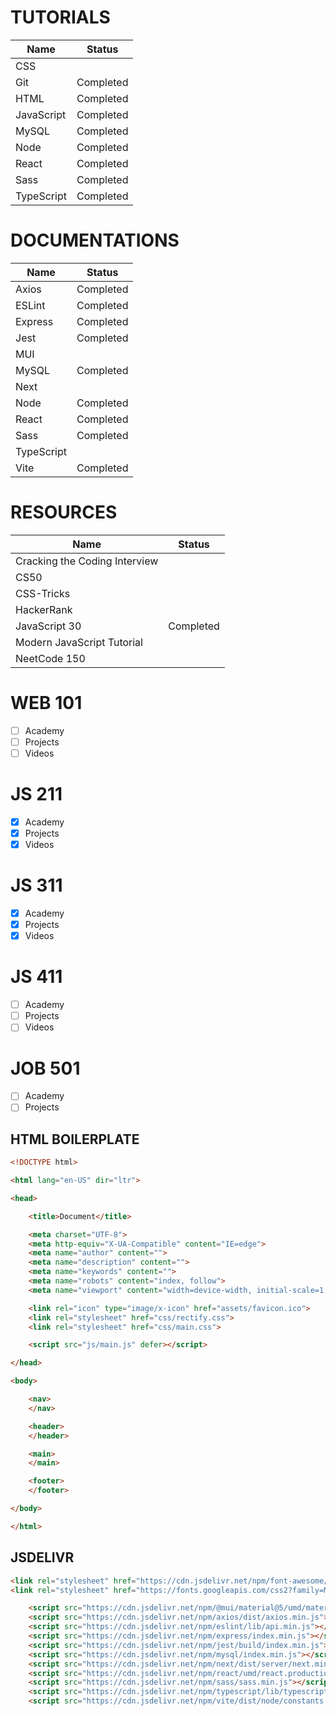 # TUTORIALS

Name|Status
-|-
CSS|
Git|Completed
HTML|Completed
JavaScript|Completed
MySQL|Completed
Node|Completed
React|Completed
Sass|Completed
TypeScript|Completed

# DOCUMENTATIONS

Name|Status
-|-
Axios|Completed
ESLint|Completed
Express|Completed
Jest|Completed
MUI|
MySQL|Completed
Next|
Node|Completed
React|Completed
Sass|Completed
TypeScript|
Vite|Completed

# RESOURCES

Name|Status
-|-
Cracking the Coding Interview|
CS50|
CSS-Tricks|
HackerRank|
JavaScript 30|Completed
Modern JavaScript Tutorial|
NeetCode 150|

# WEB 101

- [ ] Academy
- [ ] Projects
- [ ] Videos

# JS 211

- [x] Academy
- [x] Projects
- [x] Videos

# JS 311

- [x] Academy
- [x] Projects
- [x] Videos

# JS 411

- [ ] Academy
- [ ] Projects
- [ ] Videos

# JOB 501

- [ ] Academy
- [ ] Projects

## HTML BOILERPLATE

```html
<!DOCTYPE html>

<html lang="en-US" dir="ltr">

<head>

    <title>Document</title>

    <meta charset="UTF-8">
    <meta http-equiv="X-UA-Compatible" content="IE=edge">
    <meta name="author" content="">
    <meta name="description" content="">
    <meta name="keywords" content="">
    <meta name="robots" content="index, follow">
    <meta name="viewport" content="width=device-width, initial-scale=1.0">

    <link rel="icon" type="image/x-icon" href="assets/favicon.ico">
    <link rel="stylesheet" href="css/rectify.css">
    <link rel="stylesheet" href="css/main.css">

    <script src="js/main.js" defer></script>

</head>

<body>

    <nav>
    </nav>

    <header>
    </header>

    <main>
    </main>

    <footer>
    </footer>

</body>

</html>
```

## JSDELIVR

```html
<link rel="stylesheet" href="https://cdn.jsdelivr.net/npm/font-awesome/css/font-awesome.min.css">
<link rel="stylesheet" href="https://fonts.googleapis.com/css2?family=Material+Symbols+Outlined">

    <script src="https://cdn.jsdelivr.net/npm/@mui/material@5/umd/material-ui.production.min.js"></script>
    <script src="https://cdn.jsdelivr.net/npm/axios/dist/axios.min.js"></script>
    <script src="https://cdn.jsdelivr.net/npm/eslint/lib/api.min.js"></script>
    <script src="https://cdn.jsdelivr.net/npm/express/index.min.js"></script>
    <script src="https://cdn.jsdelivr.net/npm/jest/build/index.min.js"></script>
    <script src="https://cdn.jsdelivr.net/npm/mysql/index.min.js"></script>
    <script src="https://cdn.jsdelivr.net/npm/next/dist/server/next.min.js"></script>
    <script src="https://cdn.jsdelivr.net/npm/react/umd/react.production.min.js"></script>
    <script src="https://cdn.jsdelivr.net/npm/sass/sass.min.js"></script>
    <script src="https://cdn.jsdelivr.net/npm/typescript/lib/typescript.min.js"></script>
    <script src="https://cdn.jsdelivr.net/npm/vite/dist/node/constants.min.js"></script>
```